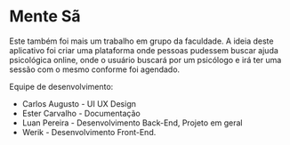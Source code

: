 # Mente Sã
Este também foi mais um trabalho em grupo da faculdade. A ideia deste aplicativo
foi criar uma plataforma onde pessoas pudessem buscar ajuda psicológica online, onde o 
usuário buscará por um psicólogo e irá ter uma sessão  com o mesmo conforme foi agendado.

Equipe de desenvolvimento:
  - Carlos Augusto - UI UX Design
  - Ester Carvalho - Documentação
  - Luan Pereira - Desenvolvimento Back-End, Projeto em geral
  - Werik - Desenvolvimento Front-End.